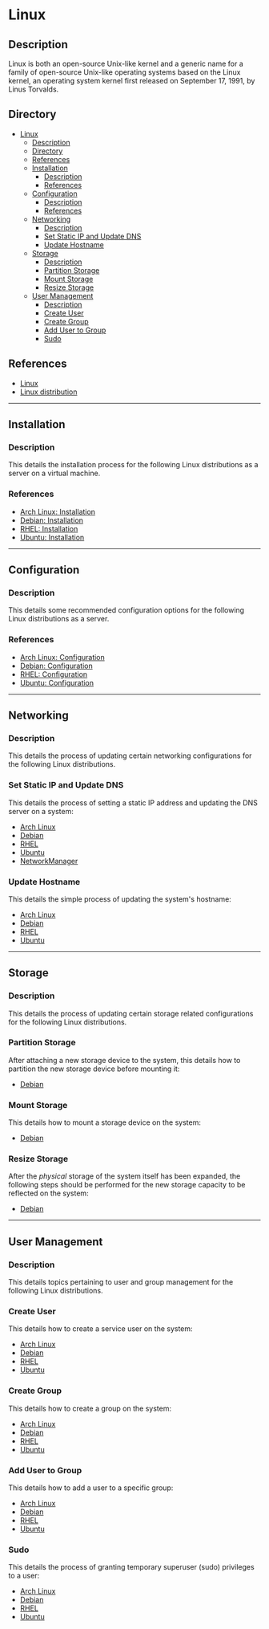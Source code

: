 # Linux

## Description

Linux is both an open-source Unix-like kernel and a generic name for a family of open-source Unix-like operating systems based on the Linux kernel, an operating system kernel first released on September 17, 1991, by Linus Torvalds.

## Directory

- [Linux](#linux)
  - [Description](#description)
  - [Directory](#directory)
  - [References](#references)
  - [Installation](#installation)
    - [Description](#description-1)
    - [References](#references-1)
  - [Configuration](#configuration)
    - [Description](#description-2)
    - [References](#references-2)
  - [Networking](#networking)
    - [Description](#description-3)
    - [Set Static IP and Update DNS](#set-static-ip-and-update-dns)
    - [Update Hostname](#update-hostname)
  - [Storage](#storage)
    - [Description](#description-4)
    - [Partition Storage](#partition-storage)
    - [Mount Storage](#mount-storage)
    - [Resize Storage](#resize-storage)
  - [User Management](#user-management)
    - [Description](#description-5)
    - [Create User](#create-user)
    - [Create Group](#create-group)
    - [Add User to Group](#add-user-to-group)
    - [Sudo](#sudo)

## References

- [Linux](https://en.wikipedia.org/wiki/Linux)
- [Linux distribution](https://en.wikipedia.org/wiki/Linux_distribution)

---

## Installation

### Description

This details the installation process for the following Linux distributions as a server on a virtual machine.

### References

- [Arch Linux: Installation](arch.md#installation)
- [Debian: Installation](debian.md#installation)
- [RHEL: Installation](rhel.md#installation)
- [Ubuntu: Installation](ubuntu.md#installation)

---

## Configuration

### Description

This details some recommended configuration options for the following Linux distributions as a server.

### References

- [Arch Linux: Configuration](arch.md#configuration)
- [Debian: Configuration](debian.md#configuration)
- [RHEL: Configuration](rhel.md#configuration)
- [Ubuntu: Configuration](ubuntu.md#configuration)

---

## Networking

### Description

This details the process of updating certain networking configurations for the following Linux distributions.

### Set Static IP and Update DNS

This details the process of setting a static IP address and updating the DNS server on a system:

- [Arch Linux](arch.md#set-static-ip-and-update-dns)
- [Debian](debian.md#set-static-ip-and-update-dns)
- [RHEL](rhel.md#set-static-ip-and-update-dns)
- [Ubuntu](ubuntu.md#set-static-ip-and-update-dns)
- [NetworkManager](networkmanager.md#set-static-ip-and-update-dns)

### Update Hostname

This details the simple process of updating the system's hostname:

- [Arch Linux](arch.md#update-hostname)
- [Debian](debian.md#update-hostname)
- [RHEL](rhel.md#update-hostname)
- [Ubuntu](ubuntu.md#update-hostname)

---

## Storage

### Description

This details the process of updating certain storage related configurations for the following Linux distributions.

### Partition Storage

After attaching a new storage device to the system, this details how to partition the new storage device before mounting it:

- [Debian](debian.md#partition-storage)

### Mount Storage

This details how to mount a storage device on the system:

- [Debian](debian.md#mount-storage)

### Resize Storage

After the _physical_ storage of the system itself has been expanded, the following steps should be performed for the new storage capacity to be reflected on the system:

- [Debian](debian.md#resize-storage)

---

## User Management

### Description

This details topics pertaining to user and group management for the following Linux distributions.

### Create User

This details how to create a service user on the system:

- [Arch Linux](arch.md#create-user)
- [Debian](debian.md#create-user)
- [RHEL](rhel.md#create-user)
- [Ubuntu](ubuntu.md#create-user)

### Create Group

This details how to create a group on the system:

- [Arch Linux](arch.md#create-group)
- [Debian](debian.md#create-group)
- [RHEL](rhel.md#create-group)
- [Ubuntu](ubuntu.md#create-group)

### Add User to Group

This details how to add a user to a specific group:

- [Arch Linux](arch.md#add-user-to-group)
- [Debian](debian.md#add-user-to-group)
- [RHEL](rhel.md#add-user-to-group)
- [Ubuntu](ubuntu.md#add-user-to-group)

### Sudo

This details the process of granting temporary superuser (sudo) privileges to a user:

- [Arch Linux](arch.md#sudo)
- [Debian](debian.md#sudo)
- [RHEL](rhel.md#sudo)
- [Ubuntu](ubuntu.md#sudo)
